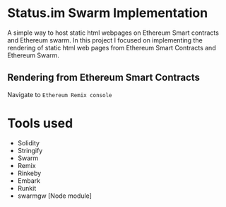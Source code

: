# Status.im Swarm Implementation
A simple way to host static html webpages on Ethereum Smart contracts and Ethereum swarm. In this project I focused on implementing the rendering of static html web pages from Ethereum Smart Contracts and Ethereum Swarm. 

## Rendering from Ethereum Smart Contracts
Navigate to ``` Ethereum Remix console ```

# Tools used
- Solidity
- Stringify
- Swarm
- Remix
- Rinkeby
- Embark
- Runkit
- swarmgw [Node module]
